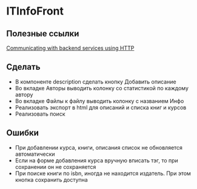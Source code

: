 # ITInfoFront

## Полезные ссылки
[Communicating with backend services using HTTP](https://angular.io/guide/http)

## Сделать
* В компоненте description сделать кнопку Добавить описание
* Во вкладке Авторы выводить колонку со статистикой по каждому автору
* Во вкладке Файлы к файлу выводить колонку с названием Инфо
* Реализовать экспорт в html для описаний и списка книг и курсов
* Реализовать поиск

## Ошибки
* При добавлении курса, книги, описания список не обновляется автоматически
* Если на форме добавления курса вручную вписать тэг, то при сохранении он не сохраняется
* При поиске книги по isbn, иногда не находится издатель. При этом кнопка сохранить доступна
